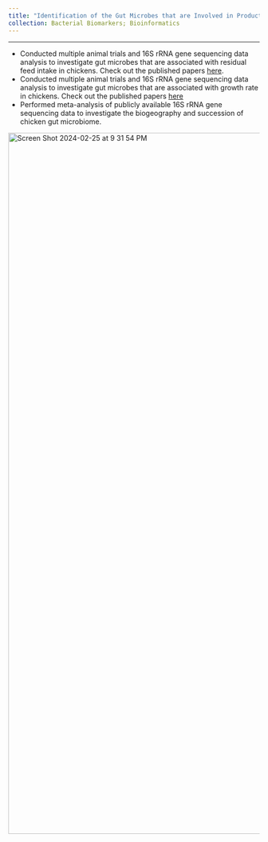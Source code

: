 ```yaml
---
title: "Identification of the Gut Microbes that are Involved in Production Efficiency and Growth Rate of Poultry"
collection: Bacterial Biomarkers; Bioinformatics 
---
```


***

*	Conducted multiple animal trials and 16S rRNA gene sequencing data analysis to investigate gut microbes that are associated with residual feed intake in chickens. Check out the published papers [here](https://jasbsci.biomedcentral.com/articles/10.1186/s40104-020-00542-2).
* Conducted multiple animal trials and 16S rRNA gene sequencing data analysis to investigate gut microbes that are associated with growth rate in chickens. Check out the published papers [here](https://www.mdpi.com/2076-2615/13/11/1834)
*	Performed meta-analysis of publicly available 16S rRNA gene sequencing data to investigate the biogeography and succession of chicken gut microbiome.
<img width="1403" alt="Screen Shot 2024-02-25 at 9 31 54 PM" src="https://github.com/jingliu92/jingliu.github.io/assets/100873921/82de401c-8ce2-4fa1-96ac-dfc9985e104c">

